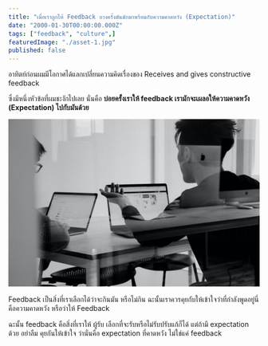 ```yaml
---
title: "เมื่อเราถูกให้ Feedback บางครั้งมันมักมาพร้อมกับความคาดหวัง (Expectation)"
date: "2000-01-30T00:00:00.000Z"
tags: ["feedback", "culture",]
featuredImage: "./asset-1.jpg"
published: false
---
```


อาทิตย์ก่อนผมมีโอกาศได้แลกเปลี่ยนความคิดเรื่องของ Receives and gives constructive feedback

ซึ่งมีหนึ่งหัวข้อที่ผมชะงักไปเลย นั่นคือ **บ่อยครั้งเราให้ feedback เรามักจะเผลอให้ความคาดหวัง (Expectation) ไปกับมันด้วย**



![Discuss about our feedback! (https://unsplash.com/photos/Lks7vei-eAg)](./asset-1.jpg)

Feedback เป็นสิ่งที่เราเลือกได้ว่าจะกินมัน หรือไม่กิน ฉะนั้นเราควรคุยกับให้เข้าใจว่าที่กำลังพูดอยู่นี่คือความคาดหวัง หรือว่าให้ Feedback

ฉะนั้น feedback คือสิ่งที่เราให้ ผู้รับ เลือกที่จะรับหรือไม่รับปรับแก้ก็ได้ แต่ถ้ามี expectation ด้วย อย่าลืม คุยกันให้เข้าใจ ว่านั่นคือ expectation ที่คาดหวัง ไม่ใช่แค่ feedback
